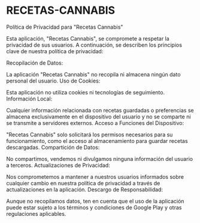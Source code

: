 # RECETAS-CANNABIS

Política de Privacidad para "Recetas Cannabis"

Esta aplicación, "Recetas Cannabis", se compromete a respetar la privacidad de sus usuarios. A continuación, se describen los principios clave de nuestra política de privacidad:

Recopilación de Datos:

La aplicación "Recetas Cannabis" no recopila ni almacena ningún dato personal del usuario.
Uso de Cookies:

Esta aplicación no utiliza cookies ni tecnologías de seguimiento.
Información Local:

Cualquier información relacionada con recetas guardadas o preferencias se almacena exclusivamente en el dispositivo del usuario y no se comparte ni se transmite a servidores externos.
Acceso a Funciones del Dispositivo:

"Recetas Cannabis" solo solicitará los permisos necesarios para su funcionamiento, como el acceso al almacenamiento para guardar recetas descargadas.
Compartición de Datos:

No compartimos, vendemos ni divulgamos ninguna información del usuario a terceros.
Actualizaciones de Privacidad:

Nos comprometemos a mantener a nuestros usuarios informados sobre cualquier cambio en nuestra política de privacidad a través de actualizaciones en la aplicación.
Descargo de Responsabilidad:

Aunque no recopilamos datos, ten en cuenta que el uso de la aplicación puede estar sujeto a los términos y condiciones de Google Play y otras regulaciones aplicables.
